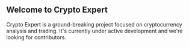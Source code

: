 ## Welcome to Crypto Expert
Crypto Expert is a ground-breaking project focused on cryptocurrency analysis and trading. It's currently under active development and we're looking for contributors.

### 